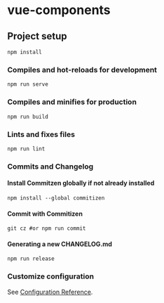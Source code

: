 # vue-components

## Project setup
```
npm install
```

### Compiles and hot-reloads for development
```
npm run serve
```

### Compiles and minifies for production
```
npm run build
```

### Lints and fixes files
```
npm run lint
```


### Commits and Changelog

#### Install Commitzen globally if not already installed 
```
npm install --global commitizen
```

#### Commit with Commitizen
```
git cz #or npm run commit
```
#### Generating a new CHANGELOG.md
```
npm run release
```


### Customize configuration
See [Configuration Reference](https://cli.vuejs.org/config/).
